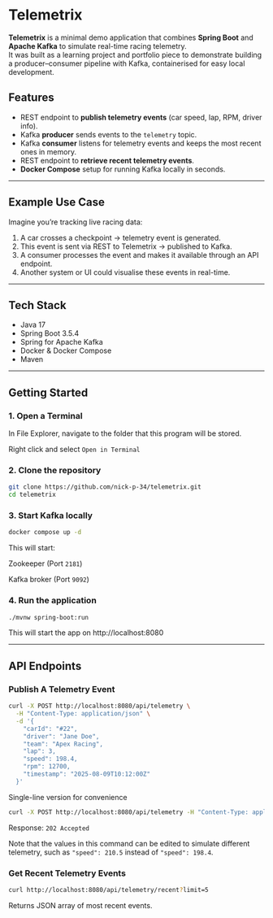 # Telemetrix

**Telemetrix** is a minimal demo application that combines **Spring Boot** and **Apache Kafka** to simulate real-time racing telemetry.  
It was built as a learning project and portfolio piece to demonstrate building a producer–consumer pipeline with Kafka, containerised for easy local development.

## Features
- REST endpoint to **publish telemetry events** (car speed, lap, RPM, driver info).
- Kafka **producer** sends events to the `telemetry` topic.
- Kafka **consumer** listens for telemetry events and keeps the most recent ones in memory.
- REST endpoint to **retrieve recent telemetry events**.
- **Docker Compose** setup for running Kafka locally in seconds.

---

## Example Use Case
Imagine you’re tracking live racing data:
1. A car crosses a checkpoint → telemetry event is generated.
2. This event is sent via REST to Telemetrix → published to Kafka.
3. A consumer processes the event and makes it available through an API endpoint.
4. Another system or UI could visualise these events in real-time.

---

## Tech Stack
- Java 17
- Spring Boot 3.5.4
- Spring for Apache Kafka
- Docker & Docker Compose
- Maven

---

## Getting Started

### 1. Open a Terminal

In File Explorer, navigate to the folder that this program will be stored.

Right click and select `Open in Terminal`

### 2. Clone the repository
```bash
git clone https://github.com/nick-p-34/telemetrix.git
cd telemetrix
```

### 3. Start Kafka locally
```bash
docker compose up -d
```
This will start:

  Zookeeper (Port `2181`)
  
  Kafka broker (Port `9092`)

### 4. Run the application
```bash
./mvnw spring-boot:run
```
This will start the app on http://localhost:8080

---

## API Endpoints

### Publish A Telemetry Event
```bash
curl -X POST http://localhost:8080/api/telemetry \
  -H "Content-Type: application/json" \
  -d '{
    "carId": "#22",
    "driver": "Jane Doe",
    "team": "Apex Racing",
    "lap": 3,
    "speed": 198.4,
    "rpm": 12700,
    "timestamp": "2025-08-09T10:12:00Z"
  }'
```
Single-line version for convenience
```bash
curl -X POST http://localhost:8080/api/telemetry -H "Content-Type: application/json" -d '{"carId":"#22","driver":"Jane Doe","team":"Apex Racing","lap":3,"speed":198.4,"rpm":12700,"timestamp":"2025-08-09T10:12:00Z"}'
```
Response: `202 Accepted`

Note that the values in this command can be edited to simulate different telemetry, such as `"speed": 210.5` instead of `"speed": 198.4`.

### Get Recent Telemetry Events
```bash
curl http://localhost:8080/api/telemetry/recent?limit=5
```
Returns JSON array of most recent events.
